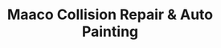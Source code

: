 ---
title: "Maaco Collision Repair & Auto Painting"
url: /airdrie/maaco-collision-repair-und-auto-painting/
shop: Autowerkstatt
---